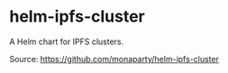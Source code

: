 # helm-ipfs-cluster
A Helm chart for IPFS clusters.

Source: https://github.com/monaparty/helm-ipfs-cluster
